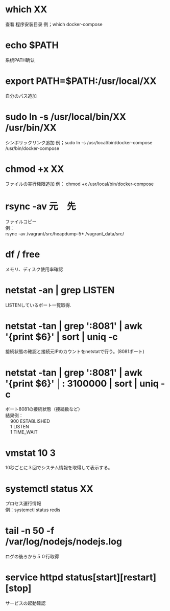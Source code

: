 
# which XX

查看 程序安装目录
例；which docker-compose

# echo $PATH

系统PATH确认

# export PATH=$PATH:/usr/local/XX

自分のパス追加

# sudo ln -s /usr/local/bin/XX /usr/bin/XX

シンボリックリンク追加
例；sudo ln -s /usr/local/bin/docker-compose /usr/bin/docker-compose

# chmod +x XX

ファイルの実行権限追加
例：  chmod +x /usr/local/bin/docker-compose

# rsync -av 元　先

ファイルコピー \
例： \
rsync -av /vagrant/src/heapdump-5* /vagrant_data/src/

# df / free

メモリ、ディスク使用率確認

# netstat -an | grep LISTEN

LISTENしているポート一覧取得.

# netstat -tan | grep ':8081' | awk '{print $6}' | sort | uniq -c

接続状態の確認と接続元IPのカウントをnetstatで行う。(8081ポート)

# netstat -tan | grep ':8081' | awk '{print $6}' │: 3100000 | sort | uniq -c

ポート8081の接続状態（接続数など） \
結果例： \
&nbsp;&nbsp;&nbsp;&nbsp;900 ESTABLISHED \
&nbsp;&nbsp;&nbsp;&nbsp;1 LISTEN \
&nbsp;&nbsp;&nbsp;&nbsp;1 TIME_WAIT

# vmstat 10 3

10秒ごとに３回でシステム情報を取得して表示する。

# systemctl status XX

プロセス運行情報 \
例：systemctl status redis

# tail -n 50 -f /var/log/nodejs/nodejs.log

ログの後ろから５０行取得

# service httpd status[start][restart][stop]

サービスの起動確認
